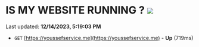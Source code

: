 # IS MY WEBSITE RUNNING ? [![](https://img.shields.io/static/v1?label=Sponsor&message=%E2%9D%A4&logo=GitHub&color=%23fe8e86)](https://github.com/sponsors/<username>)

Last updated: **12/14/2023, 5:19:03 PM**

- `GET` [https://youssefservice.me](https://youssefservice.me) - **Up** (719ms)

